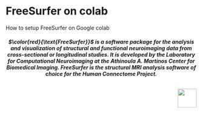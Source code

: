 # FreeSurfer on colab
How to setup FreeSurfer on Google colab

<h5><center>$\color{red}{\text{FreeSurfer}}$ is a software package for the analysis and visualization of structural and functional neuroimaging data from cross-sectional or longitudinal studies. It is developed by the Laboratory for Computational Neuroimaging at the Athinoula A. Martinos Center for Biomedical Imaging. FreeSurfer is the structural MRI analysis software of choice for the Human Connectome Project.<br><br>


<img src="https://upload.wikimedia.org/wikipedia/commons/9/9e/Brainanim.gif" style="float:right;width:50px;height:50px;"></center></h5>



